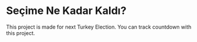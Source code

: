 # Seçime Ne Kadar Kaldı?
This project is made for next Turkey Election. You can track countdown with this project.
